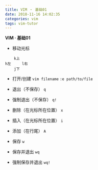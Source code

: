 ```yaml
---
title: VIM ・ 基础01
date: 2018-11-16 14:02:35
categories: vim
tags: vim-tutor
---
```


**VIM · 基础01**

<!-- more -->

- 移动光标
```
    k上
h左     l右
    j下
```

- 打开/创建
`vim filename`
`:e path/to/file`

- 退出（不保存）
`q`

- 强制退出（不保存）
`q!`

- 删除（在光标所在位置）
`x`

- 插入（在光标所在位置）
`i`

- 添加（在行尾）
`A`

- 保存
`w`

- 保存并退出
`wq`

- 强制保存并退出
`wq!`
